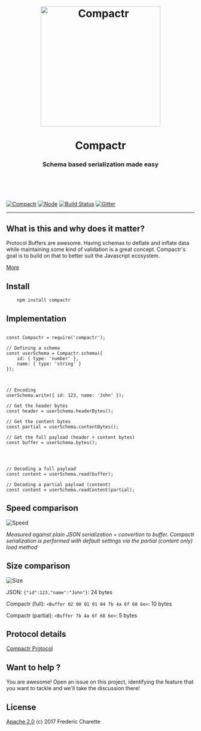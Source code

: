<h1 align="center">
  <a title="Schema based serialization made easy" href="http://compactr.js.org">
    <img alt="Compactr" width="320px" src="http://res.cloudinary.com/kalm/image/upload/v1494589244/compactr_header_rev1.png" />
    <br/><br/>
  </a>
  Compactr
</h1>
<h3 align="center">
  Schema based serialization made easy
  <br/><br/><br/>
</h3>
<br/>

[![Compactr](https://img.shields.io/npm/v/compactr.svg)](https://www.npmjs.com/package/compactr)
[![Node](https://img.shields.io/badge/node->%3D6.0-blue.svg)](https://nodejs.org)
[![Build Status](https://travis-ci.org/compactr/compactr.js.svg?branch=master)](https://travis-ci.org/compactr/compactr.js)
[![Gitter](https://img.shields.io/gitter/room/compactr/compactr.svg)](https://gitter.im/compactr/compactr)

---

## What is this and why does it matter?

Protocol Buffers are awesome. Having schemas to deflate and inflate data while maintaining some kind of validation is a great concept. Compactr's goal is to build on that to better suit the Javascript ecosystem.

[More](docs/ABOUT.md)


## Install

```
    npm install compactr
```


## Implementation

```node

const Compactr = require('compactr');

// Defining a schema
const userSchema = Compactr.schema({ 
	id: { type: 'number' },
	name: { type: 'string' }
});



// Encoding
userSchema.write({ id: 123, name: 'John' });

// Get the header bytes
const header = userSchema.headerBytes();

// Get the content bytes 
const partial = userSchema.contentBytes();

// Get the full payload (header + content bytes)
const buffer = userSchema.bytes();




// Decoding a full payload
const content = userSchema.read(buffer);

// Decoding a partial payload (content)
const content = userSchema.readContent(partial);
```


## Speed comparison

![Speed](http://res.cloudinary.com/kalm/image/upload/v1507323565/compactr_speed_adhlsk.png)

*Measured against plain JSON serialization + convertion to buffer. Compactr serialization is performed with default settings via the partial (content only) load method*



## Size comparison

![Size](http://res.cloudinary.com/kalm/image/upload/v1507323565/compactr_bytes_cbjxka.png)

JSON: `{"id":123,"name":"John"}`: 24 bytes 

Compactr (full): `<Buffer 02 00 01 01 04 7b 4a 6f 68 6e>`: 10 bytes

Compactr (partial): `<Buffer 7b 4a 6f 68 6e>`: 5 bytes


## Protocol details

[Compactr Protocol](https://github.com/compactr/protocol)


## Want to help ?

You are awesome! Open an issue on this project, identifying the feature that you want to tackle and we'll take the discussion there!


## License 

[Apache 2.0](LICENSE) (c) 2017 Frederic Charette
